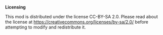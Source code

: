 **Licensing**


This mod is distributed under the license CC-BY-SA 2.0. Please read about the license at https://creativecommons.org/licenses/by-sa/2.0/ before attempting to modify and redistribute it.
